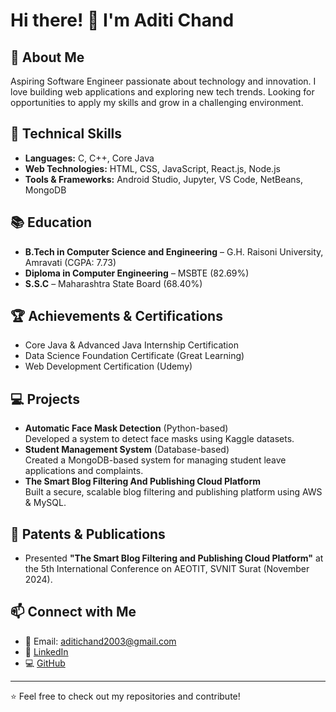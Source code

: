 # Hi there! 👋 I'm Aditi Chand

## 🚀 About Me
Aspiring Software Engineer passionate about technology and innovation. I love building web applications and exploring new tech trends. Looking for opportunities to apply my skills and grow in a challenging environment.

## 🔧 Technical Skills
- **Languages:** C, C++, Core Java  
- **Web Technologies:** HTML, CSS, JavaScript, React.js, Node.js  
- **Tools & Frameworks:** Android Studio, Jupyter, VS Code, NetBeans, MongoDB  

## 📚 Education
- **B.Tech in Computer Science and Engineering** – G.H. Raisoni University, Amravati (CGPA: 7.73)  
- **Diploma in Computer Engineering** – MSBTE (82.69%)  
- **S.S.C** – Maharashtra State Board (68.40%)  

## 🏆 Achievements & Certifications
- Core Java & Advanced Java Internship Certification  
- Data Science Foundation Certificate (Great Learning)  
- Web Development Certification (Udemy)  

## 💻 Projects
- **Automatic Face Mask Detection** (Python-based)  
  Developed a system to detect face masks using Kaggle datasets.  
- **Student Management System** (Database-based)  
  Created a MongoDB-based system for managing student leave applications and complaints.  
- **The Smart Blog Filtering And Publishing Cloud Platform**  
  Built a secure, scalable blog filtering and publishing platform using AWS & MySQL.  

## 📝 Patents & Publications
- Presented **"The Smart Blog Filtering and Publishing Cloud Platform"** at the 5th International Conference on AEOTIT, SVNIT Surat (November 2024).

## 📫 Connect with Me
- 📧 Email: [aditichand2003@gmail.com](mailto:aditichand2003@gmail.com)  
- 🔗 [LinkedIn](https://linkedin.com/in/aditi-chand-973695312/)  
- 💻 [GitHub](https://github.com/aditichand)  

---
⭐️ Feel free to check out my repositories and contribute!
